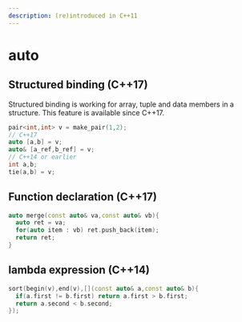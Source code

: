 ```yaml
---
description: (re)introduced in C++11
---
```


# auto

## Structured binding \(C++17\)

Structured binding is working for array, tuple and data members in a structure. This feature is available since C++17.

```cpp
pair<int,int> v = make_pair(1,2);
// C++17
auto [a,b] = v;
auto& [a_ref,b_ref] = v;
// C++14 or earlier
int a,b;
tie(a,b) = v;
```

## Function declaration \(C++17\)

```cpp
auto merge(const auto& va,const auto& vb){
  auto ret = va;
  for(auto item : vb) ret.push_back(item);
  return ret;
}
```

## lambda expression \(C++14\)

```cpp
sort(begin(v),end(v),[](const auto& a,const auto& b){
  if(a.first != b.first) return a.first > b.first;
  return a.second < b.second;
});
```



